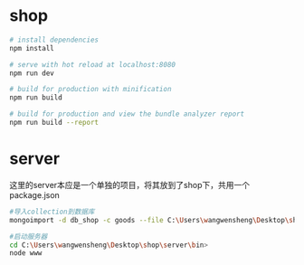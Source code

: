 # shop

``` bash
# install dependencies
npm install

# serve with hot reload at localhost:8080
npm run dev

# build for production with minification
npm run build

# build for production and view the bundle analyzer report
npm run build --report
```
# server
这里的server本应是一个单独的项目，将其放到了shop下，共用一个package.json

``` bash
#导入collection到数据库
mongoimport -d db_shop -c goods --file C:\Users\wangwensheng\Desktop\shop\server\db\dumall-goods

#启动服务器
cd C:\Users\wangwensheng\Desktop\shop\server\bin>
node www
```


